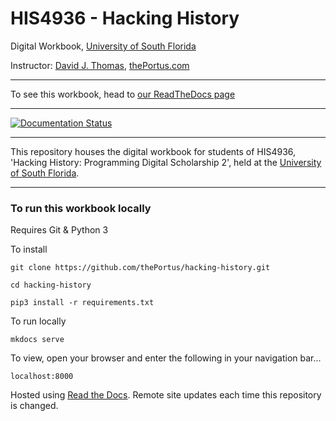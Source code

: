 # HIS4936 - Hacking History
Digital Workbook, [University of South Florida](http://www.usf.edu/)

Instructor: [David J. Thomas](mailto::davidjthomas@usf.edu), [thePortus.com](http://thePortus.com/)

---

To see this workbook, head to [our ReadTheDocs page](http://hacking-history.readthedocs.io)

---

[![Documentation Status](https://readthedocs.org/projects/hacking-history/badge/?version=master)](http://hacking-history.readthedocs.io/en/master/?badge=master)

---

This repository houses the digital workbook for students of HIS4936, 'Hacking History: Programming Digital Scholarship 2', held at the [University of South Florida](http://www.usf.edu/).

---

### To run this workbook locally

Requires Git & Python 3

To install
```
git clone https://github.com/thePortus/hacking-history.git

cd hacking-history

pip3 install -r requirements.txt
```

To run locally
```
mkdocs serve
```

To view, open your browser and enter the following in your navigation bar...
```
localhost:8000
```

Hosted using [Read the Docs](https://readthedocs.org/). Remote site updates each time this repository is changed.
